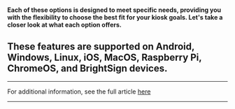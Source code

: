 #### Each of these options is designed to meet specific needs, providing you with the flexibility to choose the best fit for your kiosk goals. Let's take a closer look at what each option offers.

These features are supported on Android, Windows, Linux, iOS, MacOS, Raspberry Pi, ChromeOS, and BrightSign devices.  
---  
  
* * *

For additional information, see the full article [here](https://support.optisigns.com/hc/en-us/articles/31449657955347)

---

